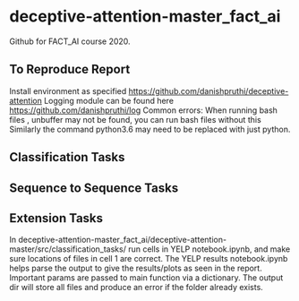 # deceptive-attention-master_fact_ai

Github for FACT_AI course 2020.

## To Reproduce Report

Install environment as specified https://github.com/danishpruthi/deceptive-attention
Logging module can be found here https://github.com/danishpruthi/log
Common errors:
When running bash files , unbuffer may not be found, you can run bash files without this
Similarly the command python3.6 may need to be replaced with just python.

## Classification Tasks

## Sequence to Sequence Tasks


## Extension Tasks
In deceptive-attention-master_fact_ai/deceptive-attention-master/src/classification_tasks/ run cells in YELP notebook.ipynb, and make sure locations of files in cell 1 are correct. The YELP results notebook.ipynb helps parse the output to give the results/plots as seen in the report.
Important params are passed to main function via a dictionary. 
The output dir will store all files and produce an error if the folder already exists.
